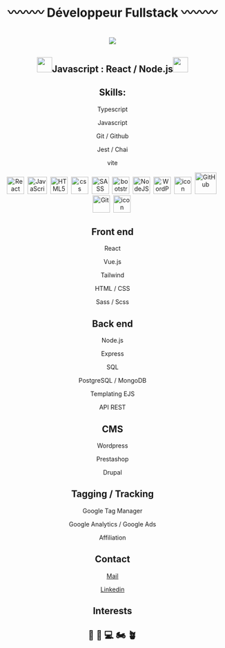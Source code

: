 # <div align="center">〰〰〰 Développeur Fullstack 〰〰〰</div>
<h1 align="center">
  <a href="https://git.io/typing-svg">
    <img src="https://readme-typing-svg.herokuapp.com/?lines=Hi+👋+!;Nice+to+see+you!;I+am+Téo;FullStack+Javascript;Developer;Welcome+to+my+page!;&center=true&size=30&color=754EF9">
  </a>
</h1>

## <div align="center"><img src="https://media2.giphy.com/media/QssGEmpkyEOhBCb7e1/giphy.gif?cid=ecf05e47a0n3gi1bfqntqmob8g9aid1oyj2wr3ds3mg700bl&rid=giphy.gif" width ="35">Javascript : React / Node.js<img src="https://media2.giphy.com/media/QssGEmpkyEOhBCb7e1/giphy.gif?cid=ecf05e47a0n3gi1bfqntqmob8g9aid1oyj2wr3ds3mg700bl&rid=giphy.gif" width ="35"></div>

## <div align="center">Skills:</div>

<div align="center">
  <p>Typescript</p>
  <p>Javascript</p>
  <p>Git / Github</p>
  <p>Jest / Chai</p>
  <p>vite</p>
</div>


<div align="center"> 
 <img src="https://techstack-generator.vercel.app/react-icon.svg" width="40" height="40" alt="React" />&nbsp;
 <img src="https://techstack-generator.vercel.app/js-icon.svg" alt="JavaScript" width="45" height="40" />&nbsp;
 <img src="https://skillicons.dev/icons?i=html" width="40" height="40" alt="HTML5" />&nbsp;
 <img src="https://skillicons.dev/icons?i=css" width="40" height="40" alt="css" />&nbsp;
 <img src="https://techstack-generator.vercel.app/sass-icon.svg" width="40" height="40" alt="SASS" />&nbsp;
 <img src="https://skillicons.dev/icons?i=bootstrap" width="40" height="40" alt="bootstrap" />&nbsp;
 <img src="https://raw.githubusercontent.com/danielcranney/readme-generator/main/public/icons/skills/nodejs-colored.svg" width="40" height="40" alt="NodeJS" />&nbsp;
 <img src="https://skillicons.dev/icons?i=wordpress" width="40" height="40" alt="WordPress" />&nbsp;
 <img src="https://techstack-generator.vercel.app/mysql-icon.svg" alt="icon" width="40" height="40" />&nbsp;
 <img src="https://techstack-generator.vercel.app/github-icon.svg" alt="GitHub" width="50" height="50" />&nbsp;
 <img src="https://raw.githubusercontent.com/danielcranney/readme-generator/main/public/icons/skills/git-colored.svg" width="40" height="40" alt="Git" />&nbsp;
 <img src="https://techstack-generator.vercel.app/docker-icon.svg" alt="icon" width="40" height="40" alt="Docker" />&nbsp;
</div>

## <div align="center">**Front end**</div>

<div align="center">
  <p>React</p>
  <p>Vue.js</p>
  <p>Tailwind</p>
  <p>HTML / CSS</p>
  <p>Sass / Scss</p>
</div>

## <div align="center">**Back end**</div>

<div align="center">
  <p>Node.js</p>
  <p>Express</p>
  <p>SQL</p>
  <p>PostgreSQL / MongoDB</p>
  <p>Templating EJS</p>
  <p>API REST</p>
</div>
  
## <div align="center">**CMS**</div>
  
<div align="center">
  <p>Wordpress</p>
  <p>Prestashop</p>
  <p>Drupal</p>
</div>
  
## <div align="center">**Tagging / Tracking**</div>

  <div align="center">
  <p>Google Tag Manager</p>
  <p>Google Analytics / Google Ads</p>
  <p>Affiliation</p>
</div>

  ## <div align="center">Contact</div>
<div align="center">
  <p><a href="mailto:teo.conrath.pro@gmail.com">Mail</a></p>
  <p><a href="https://www.linkedin.com/in/teoconrath/">Linkedin</a></p>
</div>
 
 
  ## <div align="center">Interests</div>
  
  ## <div align="center">🤺 📖 💻 🏍 🪴</div>
  
